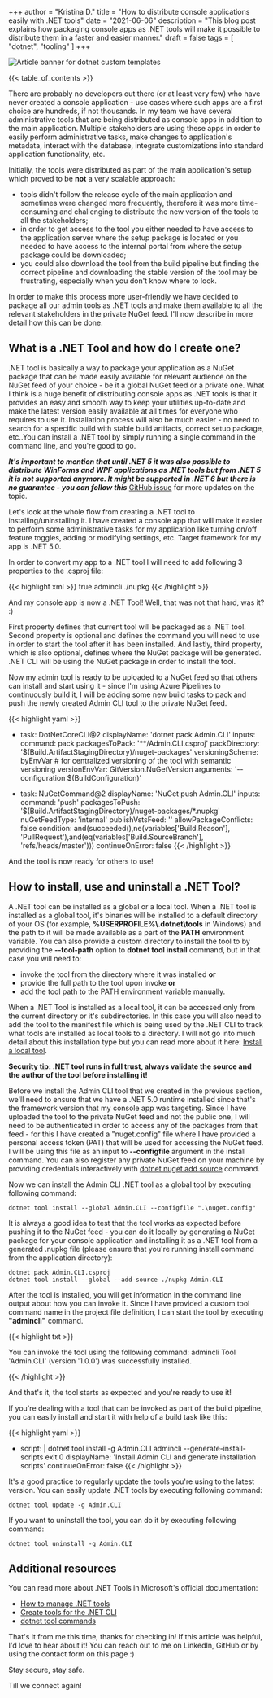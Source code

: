 +++
author = "Kristina D."
title = "How to distribute console applications easily with .NET tools"
date = "2021-06-06"
description = "This blog post explains how packaging console apps as .NET tools will make it possible to distribute them in a faster and easier manner."
draft = false
tags = [
    "dotnet",
    "tooling"
]
+++

![Article banner for dotnet custom templates](../../images/dotnet_tools/dotnet_tools_banner.png)

{{< table_of_contents >}}

There are probably no developers out there (or at least very few) who have never created a console application - use cases where such apps are a first choice are hundreds, if not thousands. In my team we have several administrative tools that are being distributed as console apps in addition to the main application. Multiple stakeholders are using these apps in order to easily perform administrative tasks, make changes to application\'s metadata, interact with the database, integrate customizations into standard application functionality, etc. 

Initially, the tools were distributed as part of the main application\'s setup which proved to be **not** a very scalable approach: 
- tools didn\'t follow the release cycle of the main application and sometimes were changed more frequently, therefore it was more time-consuming and challenging to distribute the new version of the tools to all the stakeholders;
- in order to get access to the tool you either needed to have access to the application server where the setup package is located or you needed to have access to the internal portal from where the setup package could be downloaded;
- you could also download the tool from the build pipeline but finding the correct pipeline and downloading the stable version of the tool may be frustrating, especially when you don\'t know where to look.

In order to make this process more user-friendly we have decided to package all our admin tools as .NET tools and make them available to all the relevant stakeholders in the private NuGet feed. I\'ll now describe in more detail how this can be done.


## What is a .NET Tool and how do I create one?

.NET tool is basically a way to package your application as a NuGet package that can be made easily available for relevant audience on the NuGet feed of your choice - be it a global NuGet feed or a private one. What I think is a huge benefit of distributing console apps as .NET tools is that it provides an easy and smooth way to keep your utilities up-to-date and make the latest version easily available at all times for everyone who requires to use it. Installation process will also be much easier - no need to search for a specific build with stable build artifacts, correct setup package, etc..You can install a .NET tool by simply running a single command in the command line, and you\'re good to go.

***It\'s important to mention that until .NET 5 it was also possible to distribute WinForms and WPF applications as .NET tools but from .NET 5 it is not supported anymore. It might be supported in .NET 6 but there is no guarantee - you can follow this***  [GitHub issue](https://github.com/dotnet/sdk/issues/16361) for more updates on the topic.

Let\'s look at the whole flow from creating a .NET tool to installing/uninstalling it. I have created a console app that will make it easier to perform some administrative tasks for my application like turning on/off feature toggles, adding or modifying settings, etc. Target framework for my app is .NET 5.0.

In order to convert my app to a .NET tool I will need to add following 3 properties to the .csproj file:

{{< highlight xml >}}
<PackAsTool>true</PackAsTool>
<ToolCommandName>admincli</ToolCommandName>
<PackageOutputPath>./nupkg</PackageOutputPath>
{{< /highlight >}}

And my console app is now a .NET Tool! Well, that was not that hard, was it? :) 

First property defines that current tool will be packaged as a .NET tool. Second property is optional and defines the command you will need to use in order to start the tool after it has been installed. And lastly, third property, which is also optional, defines where the NuGet package will be generated. .NET CLI will be using the NuGet package in order to install the tool.

Now my admin tool is ready to be uploaded to a NuGet feed so that others can install and start using it - since I\'m using Azure Pipelines to continuously build it, I will be adding some new build tasks to pack and push the newly created Admin CLI tool to the private NuGet feed.

{{< highlight yaml >}}
- task: DotNetCoreCLI@2
  displayName: 'dotnet pack Admin.CLI'
  inputs:
    command: pack
    packagesToPack: '**/Admin.CLI.csproj'
    packDirectory: '$(Build.ArtifactStagingDirectory)/nuget-packages'
    versioningScheme: byEnvVar # for centralized versioning of the tool with semantic versioning
    versionEnvVar: GitVersion.NuGetVersion
    arguments: '--configuration $(BuildConfiguration)'

- task: NuGetCommand@2
  displayName: 'NuGet push Admin.CLI'
  inputs:
    command: 'push'
    packagesToPush: '$(Build.ArtifactStagingDirectory)/nuget-packages/*.nupkg'
    nuGetFeedType: 'internal'
    publishVstsFeed: '<My-Private-NuGet-Feed-ID>'
    allowPackageConflicts: false
  condition: and(succeeded(),ne(variables['Build.Reason'], 'PullRequest'),and(eq(variables['Build.SourceBranch'], 'refs/heads/master')))
  continueOnError: false
{{< /highlight >}}

And the tool is now ready for others to use! 

## How to install, use and uninstall a .NET Tool?

A .NET tool can be installed as a global or a local tool. When a .NET tool is installed as a global tool, it\'s binaries will be installed to a default directory of your OS (for example, **%USERPROFILE%\\.dotnet\tools** in Windows) and the path to it will be made available as a part of the **PATH** environment variable. You can also provide a custom directory to install the tool to by providing the **--tool-path** option to **dotnet tool install** command, but in that case you will need to:
* invoke the tool from the directory where it was installed **or**
* provide the full path to the tool upon invoke **or**
* add the tool path to the PATH environment variable manually. 

When a .NET Tool is installed as a local tool, it can be accessed only from the current directory or it\'s subdirectories. In this case you will also need to add the tool to the manifest file which is being used by the .NET CLI to track what tools are installed as local tools to a directory. I will not go into much detail about this installation type but you can read more about it here: [Install a local tool](https://docs.microsoft.com/en-us/dotnet/core/tools/global-tools#install-a-local-tool).

**Security tip: .NET tool runs in full trust, always validate the source and the author of the tool before installing it!**

Before we install the Admin CLI tool that we created in the previous section, we\'ll need to ensure that we have a .NET 5.0 runtime installed since that\'s the framework version that my console app was targeting. Since I have uploaded the tool to the private NuGet feed and not the public one, I will need to be authenticated in order to access any of the packages from that feed - for this I have created a "nuget.config" file where I have provided a personal access token (PAT) that will be used for accessing the NuGet feed. I will be using this file as an input to **--configfile** argument in the install command. You can also register any private NuGet feed on your machine by providing credentials interactively with [dotnet nuget add source](https://docs.microsoft.com/en-us/dotnet/core/tools/dotnet-nuget-add-source) command.

Now we can install the Admin CLI .NET tool as a global tool by executing following command:

```dotnet tool install --global Admin.CLI --configfile ".\nuget.config"```

It is always a good idea to test that the tool works as expected before pushing it to the NuGet feed - you can do it locally by generating a NuGet package for your console application and installing it as a .NET tool from a generated .nupkg file (please ensure that you\'re running install command from the application directory):

```
dotnet pack Admin.CLI.csproj
dotnet tool install --global --add-source ./nupkg Admin.CLI
```

After the tool is installed, you will get information in the command line output about how you can invoke it. Since I have provided a custom tool command name in the project file definition, I can start the tool by executing **\"admincli\"** command.

{{< highlight txt >}}

You can invoke the tool using the following command: admincli
Tool 'Admin.CLI' (version '1.0.0') was successfully installed.

{{< /highlight >}}

And that\'s it, the tool starts as expected and you\'re ready to use it!

If you\'re dealing with a tool that can be invoked as part of the build pipeline, you can easily install and start it with help of a build task like this:

{{< highlight yaml >}}
- script: |
    dotnet tool install -g Admin.CLI
    admincli --generate-install-scripts 
    exit 0
  displayName: 'Install Admin CLI and generate installation scripts'
  continueOnError: false
{{< /highlight >}}

It\'s a good practice to regularly update the tools you\'re using to the latest version. You can easily update .NET tools by executing following command:

```dotnet tool update -g Admin.CLI```

If you want to uninstall the tool, you can do it by executing following command:

```dotnet tool uninstall -g Admin.CLI```

## Additional resources

You can read more about .NET Tools in Microsoft\'s official documentation: 
- [How to manage .NET tools](https://docs.microsoft.com/en-us/dotnet/core/tools/global-tools)
- [Create tools for the .NET CLI](https://docs.microsoft.com/en-us/dotnet/core/tools/global-tools-how-to-create)
- [dotnet tool commands](https://docs.microsoft.com/en-us/dotnet/core/tools/dotnet-tool-install)

That\'s it from me this time, thanks for checking in! 
If this article was helpful, I\'d love to hear about it! You can reach out to me on LinkedIn, GitHub or by using the contact form on this page :)

Stay secure, stay safe.

Till we connect again!
